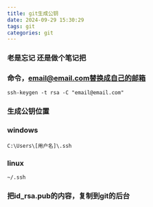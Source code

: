 ```yaml
---
title: git生成公钥
date: 2024-09-29 15:30:29
tags: git
categories: git
---
```

### 老是忘记  还是做个笔记把
### 命令，email@email.com替换成自己的邮箱
```
ssh-keygen -t rsa -C "email@email.com"
```
### 生成公钥位置
### windows
```
C:\Users\[用户名]\.ssh
```
### linux
```
~/.ssh
```
### 把id_rsa.pub的内容，复制到git的后台

